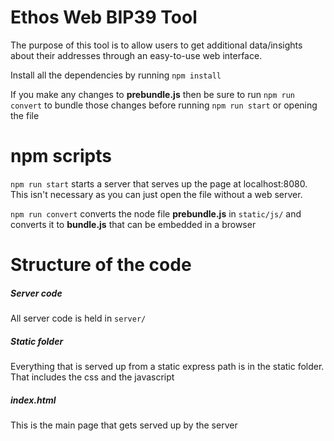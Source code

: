 # Ethos Web BIP39 Tool

The purpose of this tool is to allow users to get additional data/insights about their addresses through an easy-to-use web interface. 

Install all the dependencies by running `npm install`

If you make any changes to **prebundle.js** then be sure to run `npm run convert` to bundle those changes before running `npm run start` or opening the file

# npm scripts

`npm run start` starts a server that serves up the page at localhost:8080. This isn't necessary as you can just open the file without a web server.

`npm run convert` converts the node file **prebundle.js** in `static/js/` and converts it to **bundle.js** that can be embedded in a browser

# Structure of the code

##### Server code
All server code is held in `server/`

##### Static folder
Everything that is served up from a static express path is in the static folder. That includes the css and the javascript

##### index.html
This is the main page that gets served up by the server